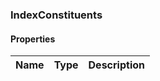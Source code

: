 

[//]: # (CLASS:IndexConstituents)

[//]: # (KIND:object)

### IndexConstituents

#### Properties

[//]: # (START_DEFINITION)

Name | Type | Description
------------ | ------------- | -------------

[//]: # (END_DEFINITION)



